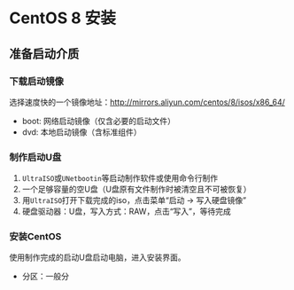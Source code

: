 # CentOS 8 安装

## 准备启动介质

### 下载启动镜像

选择速度快的一个镜像地址：<http://mirrors.aliyun.com/centos/8/isos/x86_64/>

- boot: 网络启动镜像（仅含必要的启动文件）
- dvd: 本地启动镜像（含标准组件）

### 制作启动U盘

1. `UltraISO`或`UNetbootin`等启动制作软件或使用命令行制作
2. 一个足够容量的空U盘（U盘原有文件制作时被清空且不可被恢复）
3. 用`UltraISO`打开下载完成的iso，点击菜单“启动 -> 写入硬盘镜像”
4. 硬盘驱动器：U盘，写入方式：RAW，点击“写入”，等待完成

### 安装CentOS

使用制作完成的启动U盘启动电脑，进入安装界面。

- 分区：一般分